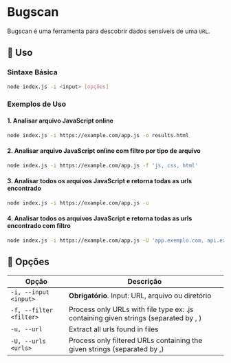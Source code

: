# Bugscan

Bugscan é uma ferramenta para descobrir dados sensíveis de uma `URL`.

## 🚀 Uso

### Sintaxe Básica

```bash
node index.js -i <input> [opções]
```

### Exemplos de Uso

#### 1. Analisar arquivo JavaScript online

```bash
node index.js -i https://example.com/app.js -o results.html
```

#### 2. Analisar arquivo JavaScript online com filtro por tipo de arquivo

```bash
node index.js -i https://example.com/app.js -f 'js, css, html'
```

#### 3. Analisar todos os arquivos JavaScript e retorna todas as urls encontrado

```bash
node index.js -i https://example.com/app.js -u
```

#### 4. Analisar todos os arquivos JavaScript e retorna todas as urls encontrado com filtro

```bash
node index.js -i https://example.com/app.js -U 'app.exemplo.com, api.exemplo.com'
```

## 🔧 Opções

| Opção                   | Descrição                                                                           |
| ----------------------- | ----------------------------------------------------------------------------------- |
| `-i, --input <input>`   | **Obrigatório**. Input: URL, arquivo ou diretório                                   |
| `-f, --filter <filter>` | Process only URLs with file type ex: .js containing given strings (separated by , ) |
| `-u, --url`             | Extract all urls found in files                                                     |
| `-U, --urls <urls>`     | Process only filtered URLs containing the given strings (separated by ,)            |
